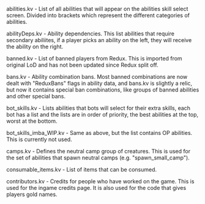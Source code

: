 abilities.kv - List of all abilities that will appear on the abilities skill select screen. Divided into brackets which represent the different categories of abilities.

abilityDeps.kv - Ability dependencies. This list abilities that require secondary abiliites, if a player picks an ability on the left, they will receive the ability on the right.

banned.kv - List of banned players from Redux. This is imported from original LoD and has not been updated since Redux split off.

bans.kv - Ability combination bans. Most banned combinations are now dealt with "ReduxBans" flags in ability data, and bans.kv is slightly a relic, but now it contains special ban combinations, like groups of banned abilities and other special bans. 

bot_skills.kv - Lists abilities that bots will select for their extra skills, each bot has a list and the lists are in order of priority, the best abilities at the top, worst at the bottom.

bot_skills_imba_WIP.kv - Same as above, but the list contains OP abilities. This is currently not used.

camps.kv - Defines the neutral camp group of creatures. This is used for the set of abilities that spawn neutral camps (e.g. "spawn_small_camp").

consumable_items.kv - List of items that can be consumed.

contributors.kv - Credits for people who have worked on the game. This is used for the ingame credits page. It is also used for the code that gives players gold names.
